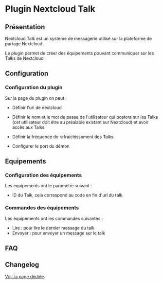 # Plugin Nextcloud Talk## PrésentationNextcloud Talk est un système de messagerie utilisé sur la plateforme de partage Nextcloud.Le plugin permet de créer des équipements pouvant communiquer sur les Talks de Nextcloud## Configuration### Configuration du pluginSur la page du plugin on peut :  * Définir l'url de nextcloud  * Définir le nom et le mot de passe de l'utilisateur qui postera sur les Talks (cet utilisateur doit être au préalable existant sur Nextcloud) et avoir accès aux Talks    * Définir la fréquence de rafraichissement des Talks  * Configurer le port du démon## Equipements### Configuration des équipementsLes équipements ont le paramètre suivant :  * ID du Talk, cela correspond au code en fin d'url du talk.### Commandes des équipementsLes équipements ont les commandes suivantes :  * Lire : pour lire le dernier message du talk  * Envoyer : pour envoyer un message sur le talk## FAQ## Changelog[Voir la page dédiée](changelog.md).